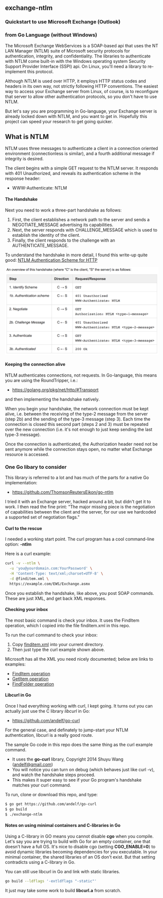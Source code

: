 ## exchange-ntlm

### Quickstart to use Microsoft Exchange (Outlook)
### from Go Language (without Windows)

The Microsoft Exchange WebServices is a SOAP-based api that uses the NT LAN Manager (NTLM) suite of Microsoft security protocols for authentication, integrity, and confidentiality. The libraries to authenticate with NTLM come built-in with the Windows operating system Security Support Provider Interface (SSPI) api. On Linux, you'll need a library to re-implement this protocol.

Although NTLM is used over HTTP, it employs HTTP status codes and headers in its own way, not strictly following HTTP conventions. The easiest way to access your Exchange server from Linux, of course, is to reconfigure that server to allow other authentication protocols, so you don't have to use NTLM.

But let's say you are programming in Go-language, your Exchange server is already locked down with NTLM, and you want to get in.  Hopefully this project can speed your research to get going quicker. 
 
## What is NTLM

NTLM uses three messages to authenticate a client in a connection oriented environment (connectionless is similar), and a fourth additional message if integrity is desired.

The client begins with a simple GET request to the NTLM server.  It responds with 401 Unauthorized, and reveals its authentication scheme in the response header:
* WWW-Authenticate: NTLM

#### The Handshake

Next you need to work a three-part handshake as follows:

1. First, the client establishes a network path to the server and sends a NEGOTIATE_MESSAGE advertising its capabilities.
2. Next, the server responds with CHALLENGE_MESSAGE which is used to establish the identity of the client.
3. Finally, the client responds to the challenge with an AUTHENTICATE_MESSAGE.

To understand the handshake in more detail, I found this write-up quite good: [NTLM Authentication Scheme for HTTP](https://www.innovation.ch/personal/ronald/ntlm.html)

![Figure 1](https://raw.githubusercontent.com/DavidSantia/exchange-ntlm/master/README-figure1.png)

#### Keeping the connection alive
NTLM authenticates connections, not requests. In Go-language, this means you are using the RoundTripper, i.e.:
* https://golang.org/pkg/net/http/#Transport

and then implementing the handshake natively.

When you begin your handshake, the network connection must be kept alive, i.e. between the receiving of the type-2 message from the server (step 2b) and the sending of the type-3 message (step 3). Each time the connection is closed this second part (steps 2 and 3) must be repeated over the new connection (i.e. it's not enough to just keep sending the last type-3 message).

Once the connection is authenticated, the Authorization header need not be sent anymore while the connection stays open, no matter what Exchange resource is accessed.

### One Go libary to consider

This library is referred to a lot and has much of the parts for a native Go implementation:
* https://github.com/ThomsonReutersEikon/go-ntlm

I tried it with an Exchange server, hacked around a bit, but didn't get it to work. I then read the fine print: "The major missing piece is the negotiation of capabilities between the client and the server, for our use we hardcoded a supported set of negotiation flags."

#### Curl to the rescue
I needed a working start point. The curl program has a cool command-line option: **-ntlm**

Here is a curl example:
```sh
curl -v --ntlm \
  -u 'you@yourdomain.com:YourPassword' \
  -H 'Content-Type: text/xml;charset=UTF-8' \
  -d @finditem.xml \
  https://example.com/EWS/Exchange.asmx
```

Once you establish the handshake, like above, you post SOAP commands.  These are just XML, and get back XML responses.

#### Checking your inbox

The most basic command is check your inbox.  It uses the FindItem operation, which I copied into the file finditem.xml in this repo.

To run the curl command to check your inbox:

1. Copy [finditem.xml](https://raw.githubusercontent.com/DavidSantia/exchange-ntlm/master/finditem.xml) into your current directory.
2. Then just type the curl example shown above. 

Microsoft has all the XML you need nicely documented; below are links to examples:

* [FindItem operation](https://msdn.microsoft.com/en-us/library/office/aa566107(v=exchg.150).aspx#sectionSection1)
* [GetItem operation](https://msdn.microsoft.com/en-us/library/office/aa566013(v=exchg.150).aspx#Anchor_1)
* [FindFolder operation](https://msdn.microsoft.com/en-us/library/office/dd633627(v=exchg.80).aspx#Anchor_0)

#### Libcurl in Go

Once I had everything working with curl, I kept going. It turns out you can actually just use the C library *libcurl* in Go:
* https://github.com/andelf/go-curl

For the general case, and definately to jump-start your NTLM authentication, libcurl is a really good route.

The sample Go code in this repo does the same thing as the curl example command.
* It uses the **go-curl** library, Copyright 2014 Shuyu Wang (<andelf@gmail.com>)
* You will notice you can turn on debug (which behaves just like curl -v), and watch the handshake steps proceed.
* This makes it super easy to see if your Go program's handshake matches your curl command.

To run, clone or download this repo, and type:
```sh
$ go get https://github.com/andelf/go-curl
$ go build
$ ./exchange-ntlm
```

#### Notes on using minimal containers and C-libraries in Go

Using a C-library in GO means you cannot disable **cgo** when you compile.  Let's say you are trying to build with Go for an empty container, one that doesn't have a full OS.  It's nice to disable cgo (setting **CGO_ENABLE=0**) to avoid dynamic libraries becoming dependencies for you executable.  In your minimal container, the shared libraries of an OS don't exist. But that setting contradicts using a C-library in Go.

You can still use libcurl in Go and link with static libraries.
```sh
go build --ldflags '-extldflags "-static"'
```

It just may take some work to build **libcurl.a** from scratch.
